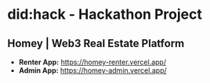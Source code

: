 # did:hack - Hackathon Project

## Homey | Web3 Real Estate Platform

- **Renter App:** https://homey-renter.vercel.app/
- **Admin App:** https://homey-admin.vercel.app/
